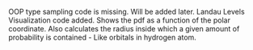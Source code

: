 OOP type sampling code is missing. Will be added later.
Landau Levels Visualization code added. Shows the pdf as a function of the polar coordinate. Also calculates the radius inside which a given amount of probability is contained - Like orbitals in hydrogen atom.
